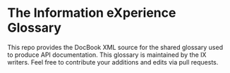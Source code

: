 
The Information eXperience Glossary
===================================

This repo provides the DocBook XML source for the shared glossary used
to produce API documentation. This glossary is maintained by the IX
writers. Feel free to contribute your additions and edits via pull
requests.